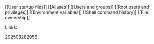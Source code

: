[[User startup files]]
[[Aliases]]
[[Users and groups]]
[[Root users and privileges]]
[[Environment variables]]
[[Shell command history]]
[[File ownership]]








Links:

202508282056

